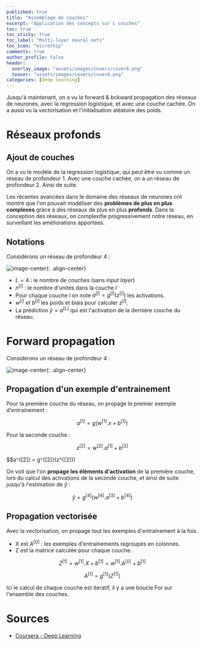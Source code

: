 ```yaml
---
published: true
title: "Assemblage de couches"
excerpt: "Application des concepts sur L couches"
toc: true
toc_sticky: true
toc_label: "Multi-layer neural nets"
toc_icon: "microchip"
comments: true
author_profile: false
header:
  overlay_image: "assets/images/covers/cover6.png"
  teaser: "assets/images/covers/cover6.png"
categories: [deep-learning]
---
```


<script type="text/javascript" async
  src="https://cdn.mathjax.org/mathjax/latest/MathJax.js?config=TeX-MML-AM_CHTML">
</script>

Jusqu'à maintenant, on a vu la forward & bckward propagation des réseaux de neurones, avec la regression logistique, et avec une couche cachée. On a aussi vu la vectorisation et l'initialisation aléatoire des poids.

# Réseaux profonds

## Ajout de couches

On a vu le modèle de la regression logistique, qui peut être vu comme un réseau de profondeur 1. Avec une couche cachée, on a un réseau de profondeur 2. Ainsi de suite.

Les récentes avancées dans le domaine des réseaux de neurones ont montré que l'on pouvait modéliser des **problèmes de plus en plus complexes** grâce à des réseaux de plus en plus **profonds**. Dans la conception des réseaux, on complexifie progressivement notre réseau, en surveillant les améliorations apportées.

## Notations

Considérons un réseau de profondeur 4 :

![image-center](https://www.cs.swarthmore.edu/~bryce/cs63/s18/labs/nn.png){: .align-center}

- $L=4$ : le nombre de couches (sans *input layer*)
- $n^{[l]}$ : le nombre d'unités dans la couche $l$
- Pour chaque couche $l$ on note $a^{[l]}=g^{[l]}(z^{[l]})$ les activations.
- $w^{[l]}$ et $b^{[l]}$ les poids et biais pour calculer $z^{[l]}$.
- La prédiction $\hat y = a^{[L]}$ qui est l'activation de la dernière couche du réseau.

# Forward propagation

Considérons un réseau de profondeur 4 :

![image-center](https://www.cs.swarthmore.edu/~bryce/cs63/s18/labs/nn.png){: .align-center}

## Propagation d'un exemple d'entrainement

Pour la première couche du réseau, on propage le premier exemple d'entrainement :

$$a^{[1]} = g(w^{[1]}.x+b^{[1]})$$

Pour la seconde couche :

$$z^{[2]} = w^{[2]}.a^{[1]}+b^{[2]}$$

$$a^{[2]} = g^{[2]}(z^{[2]})

On voit que l'on **propage les éléments d'activation** de la première couche, lors du calcul des activations de la seconde couche, et ainsi de suite jusqu'à l'estimation de $\hat y$ :

$$\hat y = g^{[4]}(w^{[4]}.a^{[3]}+b^{[4]})$$

## Propagation vectorisée

Avec la vectorisation, on propage tout les exemples d'entrainement à la fois. 
- X est $A^{[0]}$ : les exemples d'entrainements regroupés en colonnes.
- Z est la matrice calculée pour chaque couche.

$$Z^{[1]} = w^{[1]}.X+b^{[1]} = w^{[1]}.A^{[0]}+b^{[1]}$$

$$A^{[1]} = g^{[1]}(Z^{[1]})$$

Ici le calcul de chaque couche est iteratif, il y a une boucle For sur l'ensemble des couches.

# Sources

- [Coursera - Deep Learning](www.coursera.org/learn/neural-networks-deep-learning)
